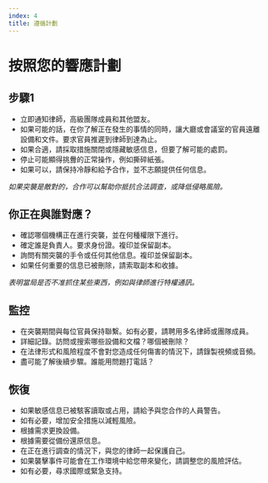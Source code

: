 ```yaml
---
index: 4
title: 遵循計劃
---
```

# 按照您的響應計劃

## 步驟1

* 立即通知律師，高級團隊成員和其他盟友。
* 如果可能的話，在你了解正在發生的事情的同時，讓大廳或會議室的官員遠離設備和文件。要求官員推遲到律師到達為止。
* 如果合適，請採取措施關閉或隱藏敏感信息，但要了解可能的處罰。
* 停止可能顯得挑釁的正常操作，例如撕碎紙張。
* 如果可以，請保持冷靜和給予合作，並不志願提供任何信息。

*如果突襲是敵對的，合作可以幫助你抵抗合法調查，或降低侵略風險。*

## 你正在與誰對應？

* 確認哪個機構正在進行突襲，並在何種權限下進行。
* 確定誰是負責人。要求身份證。複印並保留副本。
* 詢問有關突襲的手令或任何其他信息。複印並保留副本。
* 如果任何重要的信息已被刪除，請索取副本和收據。

*表明當局是否不准抓住某些東西，例如與律師進行特權通訊。*

## 監控

* 在突襲期間與每位官員保持聯繫。如有必要，請聘用多名律師或團隊成員。
* 詳細記錄。訪問或搜索哪些設備和文檔？哪個被刪除？
* 在法律形式和風險程度不會對您造成任何傷害的情況下，請錄製視頻或音頻。
* 盡可能了解後續步驟。誰能用問題打電話？

## 恢復

* 如果敏感信息已被駭客讀取或占用，請給予與您合作的人員警告。
* 如有必要，增加安全措施以減輕風險。
* 根據需求更換設備。
* 根據需要從備份還原信息。
* 在正在進行調查的情況下，與您的律師一起保護自己。
* 如果襲擊事件可能會在工作環境中給您帶來變化，請調整您的風險評估。
* 如有必要，尋求國際或緊急支持。